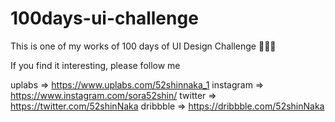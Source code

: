 # 100days-ui-challenge

This is one of my works of 100 days of UI Design Challenge 💪💪💪

If you find it interesting, please follow me

uplabs => https://www.uplabs.com/52shinnaka_1
instagram => https://www.instagram.com/sora52shin/
twitter => https://twitter.com/52shinNaka
dribbble => https://dribbble.com/52shinNaka

